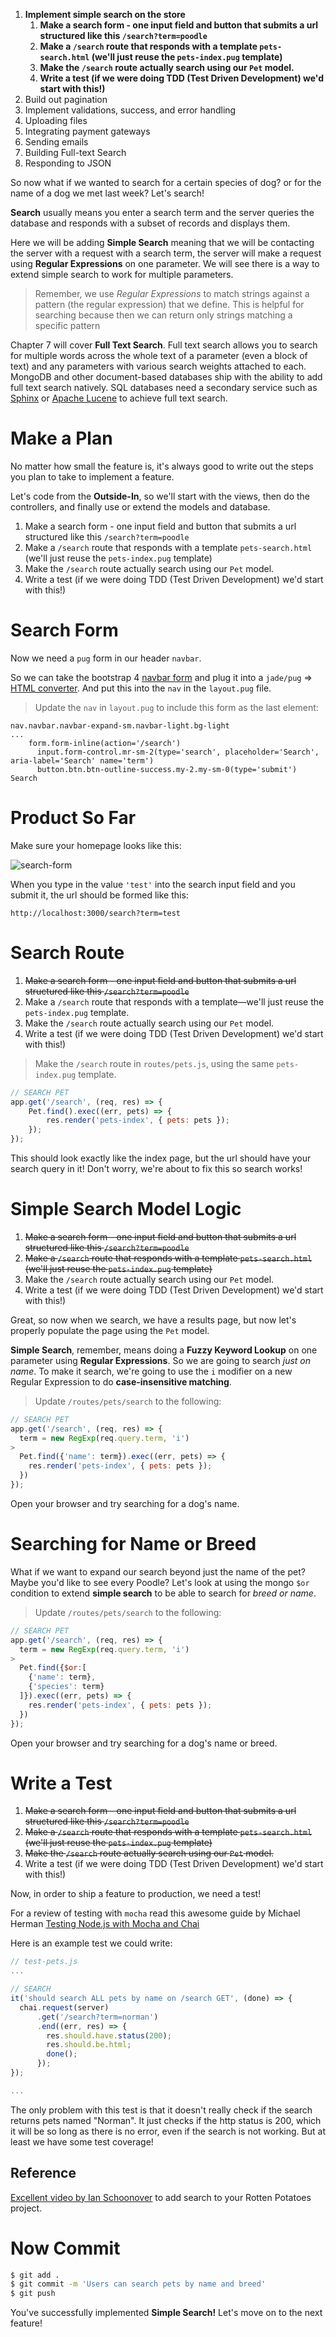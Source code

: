 
1. **Implement simple search on the store**
    1. **Make a search form - one input field and button that submits a url structured like this `/search?term=poodle`**
    1. **Make a `/search` route that responds with a template `pets-search.html` (we'll just reuse the `pets-index.pug` template)**
    1. **Make the `/search` route actually search using our `Pet` model.**
    1. **Write a test (if we were doing TDD (Test Driven Development) we'd start with this!)**
1. Build out pagination
1. Implement validations, success, and error handling
1. Uploading files
1. Integrating payment gateways
1. Sending emails
1. Building Full-text Search
1. Responding to JSON

So now what if we wanted to search for a certain species of dog? or for the name of a dog we met last week? Let's search!

**Search** usually means you enter a search term and the server queries the database and responds with a subset of records and displays them.

Here we will be adding **Simple Search** meaning that we will be contacting the server with a request with a search term, the server will make a request using **Regular Expressions** on one parameter. We will see there is a way to extend simple search to work for multiple parameters.

> Remember, we use *Regular Expressions* to match strings against a pattern (the regular expression) that we define. This is helpful for searching because then we can return only strings matching a specific pattern

Chapter 7 will cover **Full Text Search**. Full text search allows you to search for multiple words across the whole text of a parameter (even a block of text) and any parameters with various search weights attached to each. MongoDB and other document-based databases ship with the ability to add full text search natively. SQL databases need a secondary service such as [Sphinx](http://sphinxsearch.com/) or [Apache Lucene](https://lucene.apache.org/) to achieve full text search.

# Make a Plan

No matter how small the feature is, it's always good to write out the steps you plan to take to implement a feature.

Let's code from the **Outside-In**, so we'll start with the views, then do the controllers, and finally use or extend the models and database.

1. Make a search form - one input field and button that submits a url structured like this `/search?term=poodle`
2. Make a `/search` route that responds with a template `pets-search.html` (we'll just reuse the `pets-index.pug` template)
3. Make the `/search` route actually search using our `Pet` model.
4. Write a test (if we were doing TDD (Test Driven Development) we'd start with this!)

# Search Form

Now we need a `pug` form in our header `navbar`.

So we can take the bootstrap 4 [navbar form](https://getbootstrap.com/docs/4.0/components/navbar/#forms) and plug it into a `jade/pug` => [HTML converter](http://html2jade.org/). And put this into the `nav` in the `layout.pug` file.

> Update the `nav` in `layout.pug` to include this form as the last element:
>
```pug
nav.navbar.navbar-expand-sm.navbar-light.bg-light
...
    form.form-inline(action='/search')
      input.form-control.mr-sm-2(type='search', placeholder='Search', aria-label='Search' name='term')
      button.btn.btn-outline-success.my-2.my-sm-0(type='submit') Search
```

# Product So Far

Make sure your homepage looks like this:

![search-form](assets/search-form.png)

When you type in the value `'test'` into the search input field and you submit it, the url should be formed like this:

```
http://localhost:3000/search?term=test
```

# Search Route

1. ~~Make a search form - one input field and button that submits a url structured like this `/search?term=poodle`~~
2. Make a `/search` route that responds with a template—we'll just reuse the `pets-index.pug` template.
3. Make the `/search` route actually search using our `Pet` model.
4. Write a test (if we were doing TDD (Test Driven Development) we'd start with this!)

> Make the `/search` route in `routes/pets.js`, using the same `pets-index.pug` template.
>
```js
// SEARCH PET
app.get('/search', (req, res) => {
    Pet.find().exec((err, pets) => {
        res.render('pets-index', { pets: pets });    
    });
});
```

This should look exactly like the index page, but the url should have your search query in it! Don't worry, we're about to fix this so search works!

# Simple Search Model Logic

1. ~~Make a search form - one input field and button that submits a url structured like this `/search?term=poodle`~~
2. ~~Make a `/search` route that responds with a template `pets-search.html` (we'll just reuse the `pets-index.pug` template)~~
3. Make the `/search` route actually search using our `Pet` model.
4. Write a test (if we were doing TDD (Test Driven Development) we'd start with this!)

Great, so now when we search, we have a results page, but now let's properly populate the page using the `Pet` model.

**Simple Search**, remember, means doing a **Fuzzy Keyword Lookup** on one parameter using **Regular Expressions**. So we are going to search *just on name*. To make it search, we're going to use the `i` modifier on a new Regular Expression to do **case-insensitive matching**.

> Update `/routes/pets/search` to the following:
>
```js
// SEARCH PET
app.get('/search', (req, res) => {
  term = new RegExp(req.query.term, 'i')
>
  Pet.find({'name': term}).exec((err, pets) => {
    res.render('pets-index', { pets: pets });
  })
});
```

Open your browser and try searching for a dog's name.

# Searching for Name or Breed

What if we want to expand our search beyond just the name of the pet? Maybe you'd like to see every Poodle? Let's look at using the mongo `$or` condition to extend **simple search** to be able to search for *breed or name*.

> Update `/routes/pets/search` to the following:
>
```js
// SEARCH PET
app.get('/search', (req, res) => {
  term = new RegExp(req.query.term, 'i')
>
  Pet.find({$or:[
    {'name': term},
    {'species': term}
  ]}).exec((err, pets) => {
    res.render('pets-index', { pets: pets });
  })
});
```

Open your browser and try searching for a dog's name or breed.

# Write a Test

1. ~~Make a search form - one input field and button that submits a url structured like this `/search?term=poodle`~~
2. ~~Make a `/search` route that responds with a template `pets-search.html` (we'll just reuse the `pets-index.pug` template)~~
3. ~~Make the `/search` route actually search using our `Pet` model.~~
4. Write a test (if we were doing TDD (Test Driven Development) we'd start with this!)

Now, in order to ship a feature to production, we need a test!

For a review of testing with `mocha` read this awesome guide by Michael Herman [Testing Node.js with Mocha and Chai](http://mherman.org/blog/2015/09/10/testing-node-js-with-mocha-and-chai/#.Ww3Xm1MvxTY)

Here is an example test we could write:

```js
// test-pets.js
...

// SEARCH
it('should search ALL pets by name on /search GET', (done) => {
  chai.request(server)
      .get('/search?term=norman')
      .end((err, res) => {
        res.should.have.status(200);
        res.should.be.html;
        done();
      });
});

...
```

The only problem with this test is that it doesn't really check if the search returns pets named "Norman". It just checks if the http status is 200, which it will be so long as there is no error, even if the search is not working. But at least we have some test coverage!

## Reference

[Excellent video by Ian Schoonover](https://www.youtube.com/watch?v=9_lKMTXVk64) to add search to your Rotten Potatoes project.

# Now Commit

```bash
$ git add .
$ git commit -m 'Users can search pets by name and breed'
$ git push
```

You've successfully implemented **Simple Search!** Let's move on to the next feature!
